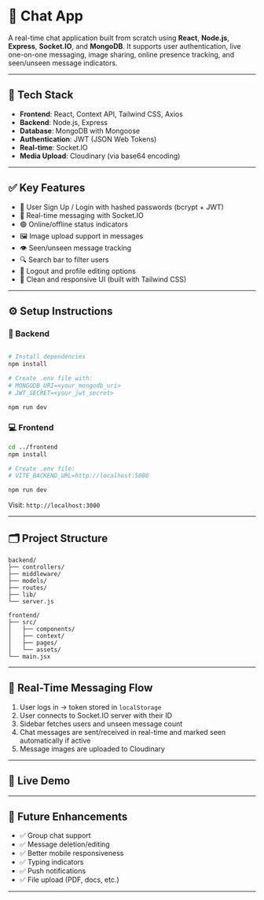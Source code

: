 # 💬 Chat App

A real-time chat application built from scratch using **React**, **Node.js**, **Express**, **Socket.IO**, and **MongoDB**. It supports user authentication, live one-on-one messaging, image sharing, online presence tracking, and seen/unseen message indicators.


---

## 🧱 Tech Stack

* **Frontend**: React, Context API, Tailwind CSS, Axios
* **Backend**: Node.js, Express
* **Database**: MongoDB with Mongoose
* **Authentication**: JWT (JSON Web Tokens)
* **Real-time**: Socket.IO
* **Media Upload**: Cloudinary (via base64 encoding)

---

## ✅ Key Features

* 🔐 User Sign Up / Login with hashed passwords (bcrypt + JWT)
* 📡 Real-time messaging with Socket.IO
* 🟢 Online/offline status indicators
* 🖼️ Image upload support in messages
* 👁️ Seen/unseen message tracking
* 🔍 Search bar to filter users
* 🚪 Logout and profile editing options
* 💅 Clean and responsive UI (built with Tailwind CSS)

---

## ⚙️ Setup Instructions

### 📁 Backend

```bash

# Install dependencies
npm install

# Create .env file with:
# MONGODB_URI=<your_mongodb_uri>
# JWT_SECRET=<your_jwt_secret>

npm run dev
```

### 💻 Frontend

```bash
cd ../frontend
npm install

# Create .env file:
# VITE_BACKEND_URL=http://localhost:5000

npm run dev
```

Visit: `http://localhost:3000`

---

## 🗂️ Project Structure

```
backend/
├── controllers/
├── middleware/
├── models/
├── routes/
├── lib/
└── server.js

frontend/
├── src/
│   ├── components/
│   ├── context/
│   ├── pages/
│   └── assets/
└── main.jsx
```

---

## 📡 Real-Time Messaging Flow

1. User logs in → token stored in `localStorage`
2. User connects to Socket.IO server with their ID
3. Sidebar fetches users and unseen message count
4. Chat messages are sent/received in real-time and marked seen automatically if active
5. Message images are uploaded to Cloudinary

---

## 🌟 Live Demo
---

## 🔮 Future Enhancements

* ✅ Group chat support
* ✅ Message deletion/editing
* ✅ Better mobile responsiveness
* ✅ Typing indicators
* ✅ Push notifications
* ✅ File upload (PDF, docs, etc.)

---